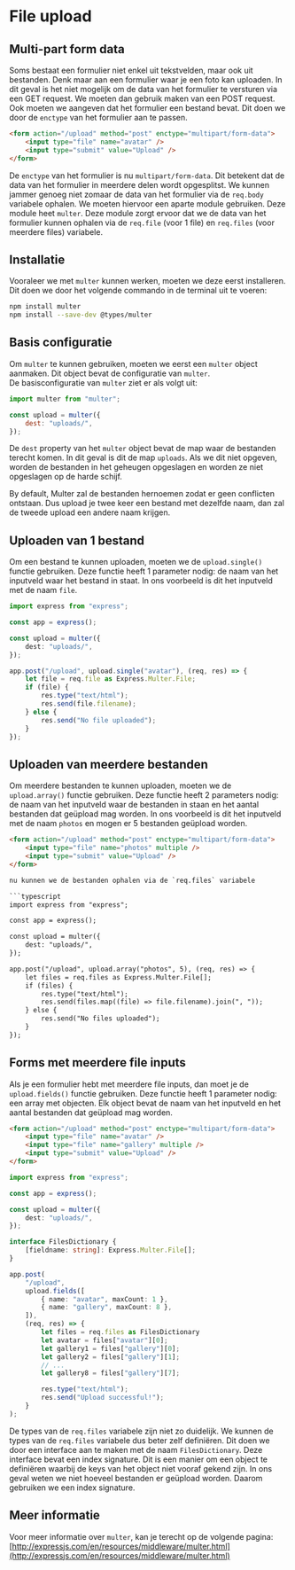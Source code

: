 # File upload

## Multi-part form data

Soms bestaat een formulier niet enkel uit tekstvelden, maar ook uit bestanden. Denk maar aan een formulier waar je een foto kan uploaden. In dit geval is het niet mogelijk om de data van het formulier te versturen via een GET request. We moeten dan gebruik maken van een POST request. Ook moeten we aangeven dat het formulier een bestand bevat. Dit doen we door de `enctype` van het formulier aan te passen.

```html
<form action="/upload" method="post" enctype="multipart/form-data">
    <input type="file" name="avatar" />
    <input type="submit" value="Upload" />
</form>
```

De `enctype` van het formulier is nu `multipart/form-data`. Dit betekent dat de data van het formulier in meerdere delen wordt opgesplitst. We kunnen jammer genoeg niet zomaar de data van het formulier via de `req.body` variabele ophalen. We moeten hiervoor een aparte module gebruiken. Deze module heet `multer`. Deze module zorgt ervoor dat we de data van het formulier kunnen ophalen via de `req.file` (voor 1 file) en `req.files` (voor meerdere files) variabele.

## Installatie

Vooraleer we met `multer` kunnen werken, moeten we deze eerst installeren. Dit doen we door het volgende commando in de terminal uit te voeren:

```bash
npm install multer
npm install --save-dev @types/multer
```

## Basis configuratie

Om `multer` te kunnen gebruiken, moeten we eerst een `multer` object aanmaken. Dit object bevat de configuratie van `multer`.  
De basisconfiguratie van `multer` ziet er als volgt uit:

```js
import multer from "multer";

const upload = multer({
    dest: "uploads/",
});
```

De `dest` property van het `multer` object bevat de map waar de bestanden terecht komen. In dit geval is dit de map `uploads`. Als we dit niet opgeven, worden de bestanden in het geheugen opgeslagen en worden ze niet opgeslagen op de harde schijf.

By default, Multer zal de bestanden hernoemen zodat er geen conflicten ontstaan. Dus upload je twee keer een bestand met dezelfde naam, dan zal de tweede upload een andere naam krijgen.

## Uploaden van 1 bestand

Om een bestand te kunnen uploaden, moeten we de `upload.single()` functie gebruiken. Deze functie heeft 1 parameter nodig: de naam van het inputveld waar het bestand in staat. In ons voorbeeld is dit het inputveld met de naam `file`.

```typescript
import express from "express";

const app = express();

const upload = multer({
    dest: "uploads/",
});

app.post("/upload", upload.single("avatar"), (req, res) => {
    let file = req.file as Express.Multer.File;
    if (file) {
        res.type("text/html");
        res.send(file.filename);
    } else {
        res.send("No file uploaded");
    }
});
```

## Uploaden van meerdere bestanden

Om meerdere bestanden te kunnen uploaden, moeten we de `upload.array()` functie gebruiken. Deze functie heeft 2 parameters nodig: de naam van het inputveld waar de bestanden in staan en het aantal bestanden dat geüpload mag worden. In ons voorbeeld is dit het inputveld met de naam `photos` en mogen er 5 bestanden geüpload worden.

```html
<form action="/upload" method="post" enctype="multipart/form-data">
    <input type="file" name="photos" multiple />
    <input type="submit" value="Upload" />
</form>

nu kunnen we de bestanden ophalen via de `req.files` variabele

```typescript
import express from "express";

const app = express();

const upload = multer({
    dest: "uploads/",
});

app.post("/upload", upload.array("photos", 5), (req, res) => {
    let files = req.files as Express.Multer.File[];
    if (files) {
        res.type("text/html");
        res.send(files.map((file) => file.filename).join(", "));
    } else {
        res.send("No files uploaded");
    }
});
```

## Forms met meerdere file inputs

Als je een formulier hebt met meerdere file inputs, dan moet je de `upload.fields()` functie gebruiken. Deze functie heeft 1 parameter nodig: een array met objecten. Elk object bevat de naam van het inputveld en het aantal bestanden dat geüpload mag worden.

```html
<form action="/upload" method="post" enctype="multipart/form-data">
    <input type="file" name="avatar" />
    <input type="file" name="gallery" multiple />
    <input type="submit" value="Upload" />
</form>
```

```typescript
import express from "express";

const app = express();

const upload = multer({
    dest: "uploads/",
});

interface FilesDictionary {
    [fieldname: string]: Express.Multer.File[];
}

app.post(
    "/upload",
    upload.fields([
        { name: "avatar", maxCount: 1 },
        { name: "gallery", maxCount: 8 },
    ]),
    (req, res) => {
        let files = req.files as FilesDictionary
        let avatar = files["avatar"][0];
        let gallery1 = files["gallery"][0];
        let gallery2 = files["gallery"][1];
        // ...
        let gallery8 = files["gallery"][7];

        res.type("text/html");
        res.send("Upload successful!");
    }
);
```

De types van de `req.files` variabele zijn niet zo duidelijk. We kunnen de types van de `req.files` variabele dus beter zelf definiëren. Dit doen we door een interface aan te maken met de naam `FilesDictionary`. Deze interface bevat een index signature. Dit is een manier om een object te definiëren waarbij de keys van het object niet vooraf gekend zijn. In ons geval weten we niet hoeveel bestanden er geüpload worden. Daarom gebruiken we een index signature.

## Meer informatie

Voor meer informatie over `multer`, kan je terecht op de volgende pagina: [http://expressjs.com/en/resources/middleware/multer.html](http://expressjs.com/en/resources/middleware/multer.html)